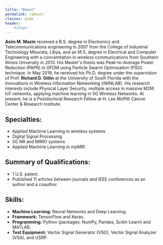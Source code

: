 ```yaml
---
title: "About"
permalink: /about/
classes: wide
header:
    #image:
---
```

**Asim M. Mazin** received a B.S. degree in Electronics and Telecommunications engineering in 2007 from the College of
Industrial Technology Misurata, Libya, and an M.S. degree in Electrical and Computer Engineering with a concentration in wireless communications from Southern Illinois University in 2013.
His Master's thesis was Peak-to-Average Power Reduction (PAPR) in OFDM using Particle Swarm Optimization (PSO) technique.
In May 2019, he received his Ph.D. degree under the supervision of Prof. **Richard D. Gitlin** at the University of South Florida with the Innovations in Wireless Information Networking (iWINLAB).
His research interests include Physical Layer Security, multiple access in massive M2M IoT networks, applying machine learning in 5G Wireless Networks. At present, he is a Postdoctoral Research Fellow at H. Lee Moffitt Cancer Center & Research Institute.

## Specialties:
- Applied Machine Learning in wireless systems
- Digital Signal Processing
- 5G NR and MIMO systems
- Applied Machine Learning in mpMRI

## Summary of Qualifications:
- 1 U.S. patent.
- Published 11 articles between journals and IEEE conferences as an author and a coauthor.

## Skills:
- **Machine Learning:** Neural Networks and Deep Learning.
- **Framework:** TensorFlow and Keras.
- **Programming:** Python (packages: NumPy, Pandas, Scikit-Learn) and MATLAB.
- **Test Equipment:** Vector Signal Generator (VSG), Vector Signal Analyzer (VSA), and  USRP.

